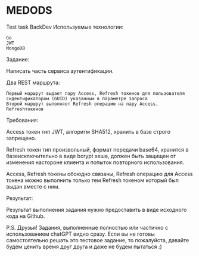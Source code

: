 # MEDODS

Test task BackDev Используемые технологии:

    Go
    JWT
    MongoDB

Задание:

Написать часть сервиса аутентификации.

Два REST маршрута:

    Первый маршрут выдает пару Access, Refresh токенов для пользователя сидентификатором (GUID) указанным в параметре запроса
    Второй маршрут выполняет Refresh операцию на пару Access, Refreshтокенов

Требования:

Access токен тип JWT, алгоритм SHA512, хранить в базе строго запрещено.

Refresh токен тип произвольный, формат передачи base64, хранится в базеисключительно в виде bcrypt хеша, должен быть защищен от изменения настороне клиента и попыток повторного использования.

Access, Refresh токены обоюдно связаны, Refresh операцию для Access токена можно выполнить только тем Refresh токеном который был выдан вместе с ним.

Результат:

Результат выполнения задания нужно предоставить в виде исходного кода на Github.

P.S. Друзья! Задания, выполненные полностью или частично с использованием chatGPT видно сразу. Если вы не готовы самостоятельно решать это тестовое задание, то пожалуйста, давайте будем ценить время друг друга и даже не будем пытаться :)